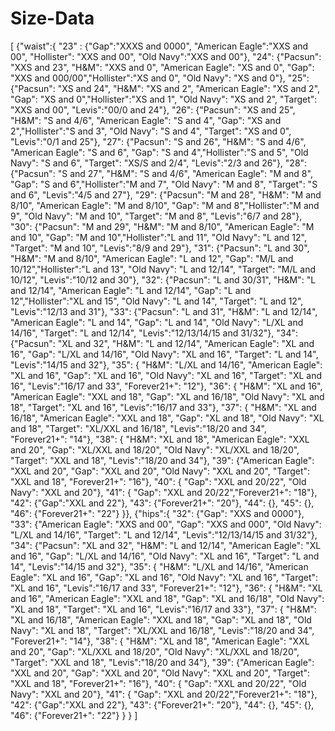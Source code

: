 # Size-Data

[
  {"waist":{
    "23" :
    {"Gap":"XXXS and 0000", "American Eagle":"XXS and 00", "Hollister": "XXS and 00", "Old Navy":"XXS and 00"},
  "24":
    {"Pacsun": "XXS and 23", "H&M": "XXS and 0", "American Eagle": "XS and 0", "Gap": "XXS and 000/00","Hollister":"XS and 0", "Old Navy": "XS and 0"},
  "25":
    {"Pacsun": "XS and 24", "H&M": "XS and 2", "American Eagle": "XS and 2", "Gap": "XS and 0","Hollister":"XS and 1", "Old Navy": "XS and 2", "Target": "XXS and 00", "Levis":"00/0 and 24"},
  "26":
    {"Pacsun": "XS and 25", "H&M": "S and 4/6", "American Eagle": "S and 4", "Gap": "XS and 2","Hollister":"S and 3", "Old Navy": "S and 4", "Target": "XS and 0", "Levis":"0/1 and 25"},
  "27":
    {"Pacsun": "S and 26", "H&M": "S and 4/6", "American Eagle": "S and 6", "Gap": "S and 4","Hollister":"S and 5", "Old Navy": "S and 6", "Target": "XS/S and 2/4", "Levis":"2/3 and 26"},
  "28":
    {"Pacsun": "S and 27", "H&M": "S and 4/6", "American Eagle": "M and 8", "Gap": "S and 6","Hollister":"M and 7", "Old Navy": "M and 8", "Target": "S and 6", "Levis":"4/5 and 27"},
  "29":
    {"Pacsun": "M and 28", "H&M": "M and 8/10", "American Eagle": "M and 8/10", "Gap": "M and 8","Hollister":"M and 9", "Old Navy": "M and 10", "Target": "M and 8", "Levis":"6/7 and 28"},
  "30":
    {"Pacsun": "M and 29", "H&M": "M and 8/10", "American Eagle": "M and 10", "Gap": "M and 10","Hollister":"L and 11", "Old Navy": "L and 12", "Target": "M and 10", "Levis":"8/9 and 29"},
  "31":
    {"Pacsun": "L and 30", "H&M": "M and 8/10", "American Eagle": "L and 12", "Gap": "M/L and 10/12","Hollister":"L and 13", "Old Navy": "L and 12/14", "Target": "M/L and 10/12", "Levis":"10/12 and 30"},
  "32":
    {"Pacsun": "L and 30/31", "H&M": "L and 12/14", "American Eagle": "L and 12/14", "Gap": "L and 12","Hollister":"XL and 15", "Old Navy": "L and 14", "Target": "L and 12", "Levis":"12/13 and 31"},
  "33":
    {"Pacsun": "L and 31", "H&M": "L and 12/14", "American Eagle": "L and 14", "Gap": "L and 14", "Old Navy": "L/XL and 14/16", "Target": "L and 12/14", "Levis":"12/13/14/15 and 31/32"},
  "34":
    {"Pacsun": "XL and 32", "H&M": "L and 12/14", "American Eagle": "XL and 16", "Gap": "L/XL and 14/16", "Old Navy": "XL and 16", "Target": "L and 14", "Levis":"14/15 and 32"},
  "35":
    { "H&M": "L/XL and 14/16", "American Eagle": "XL and 16", "Gap": "XL and 16", "Old Navy": "XL and 16", "Target": "XL and 16", "Levis":"16/17 and 33", "Forever21+": "12"},
  "36":
    { "H&M": "XL and 16", "American Eagle": "XXL and 18", "Gap": "XL and 16/18", "Old Navy": "XL and 18", "Target": "XL and 16", "Levis":"16/17 and 33"},
  "37":
    { "H&M": "XL and 16/18", "American Eagle": "XXL and 18", "Gap": "XL and 18", "Old Navy": "XL and 18", "Target": "XL/XXL and 16/18", "Levis":"18/20 and 34", "Forever21+": "14"},
  "38":
    { "H&M": "XL and 18", "American Eagle": "XXL and 20", "Gap": "XL/XXL and 18/20", "Old Navy": "XL/XXL and 18/20", "Target": "XXL and 18", "Levis":"18/20 and 34"},
  "39":
    {"American Eagle": "XXL and 20", "Gap": "XXL and 20", "Old Navy": "XXL and 20", "Target": "XXL and 18", "Forever21+": "16"},
  "40":
    { "Gap": "XXL and 20/22", "Old Navy": "XXL and 20"},
  "41":
    { "Gap": "XXL and 20/22","Forever21+": "18"},
  "42":
    {"Gap":"XXL and 22"},
  "43":
    {"Forever21+": "20"},
  "44":
    {},
  "45":
    {},
  "46":
    {"Forever21+": "22"}
    }},
  {"hips":{
    "32":
      {"Gap": "XXS and 0000"},
    "33":
      {"American Eagle": "XXS and 00", "Gap": "XXS and 000", "Old Navy": "L/XL and 14/16", "Target": "L and 12/14", "Levis":"12/13/14/15 and 31/32"},
    "34":
      {"Pacsun": "XL and 32", "H&M": "L and 12/14", "American Eagle": "XL and 16", "Gap": "L/XL and 14/16", "Old Navy": "XL and 16", "Target": "L and 14", "Levis":"14/15 and 32"},
    "35":
      { "H&M": "L/XL and 14/16", "American Eagle": "XL and 16", "Gap": "XL and 16", "Old Navy": "XL and 16", "Target": "XL and 16", "Levis":"16/17 and 33", "Forever21+": "12"},
    "36":
      { "H&M": "XL and 16", "American Eagle": "XXL and 18", "Gap": "XL and 16/18", "Old Navy": "XL and 18", "Target": "XL and 16", "Levis":"16/17 and 33"},
    "37":
      { "H&M": "XL and 16/18", "American Eagle": "XXL and 18", "Gap": "XL and 18", "Old Navy": "XL and 18", "Target": "XL/XXL and 16/18", "Levis":"18/20 and 34", "Forever21+": "14"},
    "38":
      { "H&M": "XL and 18", "American Eagle": "XXL and 20", "Gap": "XL/XXL and 18/20", "Old Navy": "XL/XXL and 18/20", "Target": "XXL and 18", "Levis":"18/20 and 34"},
    "39":
      {"American Eagle": "XXL and 20", "Gap": "XXL and 20", "Old Navy": "XXL and 20", "Target": "XXL and 18", "Forever21+": "16"},
    "40":
      { "Gap": "XXL and 20/22", "Old Navy": "XXL and 20"},
    "41":
      { "Gap": "XXL and 20/22","Forever21+": "18"},
    "42":
      {"Gap":"XXL and 22"},
    "43":
      {"Forever21+": "20"},
    "44":
      {},
    "45":
      {},
    "46":
      {"Forever21+": "22"}
  }
  }
  ]
